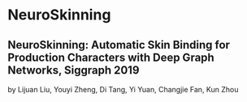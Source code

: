 # NeuroSkinning
## NeuroSkinning: Automatic Skin Binding for Production Characters with Deep Graph Networks, Siggraph 2019

by Lijuan Liu, Youyi Zheng, Di Tang, Yi Yuan, Changjie Fan, Kun Zhou
